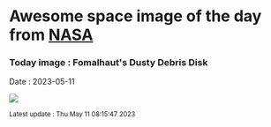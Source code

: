 
# Awesome space image of the day from [NASA](https://api.nasa.gov/)

### Today image : Fomalhaut's Dusty Debris Disk
Date : 2023-05-11

![](https://apod.nasa.gov/apod/image/2305/STSCI_FomalhautDisk1024.png)

<small>Latest update : Thu May 11 08:15:47 2023</small>
        